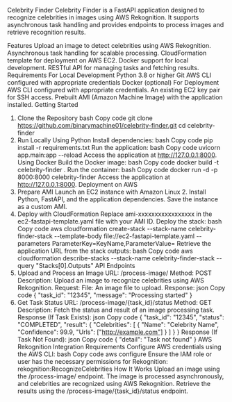 Celebrity Finder
Celebrity Finder is a FastAPI application designed to recognize celebrities in images using AWS Rekognition. It supports asynchronous task handling and provides endpoints to process images and retrieve recognition results.

Features
Upload an image to detect celebrities using AWS Rekognition.
Asynchronous task handling for scalable processing.
CloudFormation template for deployment on AWS EC2.
Docker support for local development.
RESTful API for managing tasks and fetching results.
Requirements
For Local Development
Python 3.8 or higher
Git
AWS CLI configured with appropriate credentials
Docker (optional)
For Deployment
AWS CLI configured with appropriate credentials.
An existing EC2 key pair for SSH access.
Prebuilt AMI (Amazon Machine Image) with the application installed.
Getting Started
1. Clone the Repository
bash
Copy code
git clone https://github.com/binarymachine01/celebrity-finder.git
cd celebrity-finder
2. Run Locally
Using Python
Install dependencies:
bash
Copy code
pip install -r requirements.txt
Run the application:
bash
Copy code
uvicorn app.main:app --reload
Access the application at http://127.0.0.1:8000.
Using Docker
Build the Docker image:
bash
Copy code
docker build -t celebrity-finder .
Run the container:
bash
Copy code
docker run -d -p 8000:8000 celebrity-finder
Access the application at http://127.0.0.1:8000.
Deployment on AWS
1. Prepare AMI
Launch an EC2 instance with Amazon Linux 2.
Install Python, FastAPI, and the application dependencies.
Save the instance as a custom AMI.
2. Deploy with CloudFormation
Replace ami-xxxxxxxxxxxxxxxxx in the ec2-fastapi-template.yaml file with your AMI ID.
Deploy the stack:
bash
Copy code
aws cloudformation create-stack --stack-name celebrity-finder-stack --template-body file://ec2-fastapi-template.yaml --parameters ParameterKey=KeyName,ParameterValue=<your-key-name>
Retrieve the application URL from the stack outputs:
bash
Copy code
aws cloudformation describe-stacks --stack-name celebrity-finder-stack --query "Stacks[0].Outputs"
API Endpoints
1. Upload and Process an Image
URL: /process-image/
Method: POST
Description: Upload an image to recognize celebrities using AWS Rekognition.
Request:
File: An image file to upload.
Response:
json
Copy code
{
    "task_id": "12345",
    "message": "Processing started"
}
2. Get Task Status
URL: /process-image/{task_id}/status
Method: GET
Description: Fetch the status and result of an image processing task.
Response (If Task Exists):
json
Copy code
{
    "task_id": "12345",
    "status": "COMPLETED",
    "result": {
        "Celebrities": [
            {
                "Name": "Celebrity Name",
                "Confidence": 99.9,
                "Urls": ["http://example.com"]
            }
        ]
    }
}
Response (If Task Not Found):
json
Copy code
{
    "detail": "Task not found"
}
AWS Rekognition Integration
Requirements
Configure AWS credentials using the AWS CLI:
bash
Copy code
aws configure
Ensure the IAM role or user has the necessary permissions for Rekognition:
rekognition:RecognizeCelebrities
How It Works
Upload an image using the /process-image/ endpoint.
The image is processed asynchronously, and celebrities are recognized using AWS Rekognition.
Retrieve the results using the /process-image/{task_id}/status endpoint.